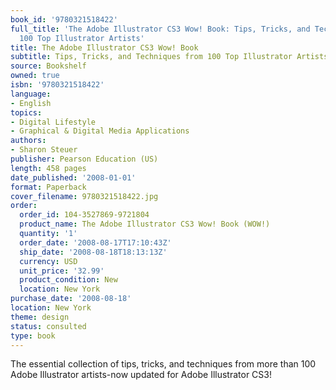 ```yaml
---
book_id: '9780321518422'
full_title: 'The Adobe Illustrator CS3 Wow! Book: Tips, Tricks, and Techniques from
  100 Top Illustrator Artists'
title: The Adobe Illustrator CS3 Wow! Book
subtitle: Tips, Tricks, and Techniques from 100 Top Illustrator Artists
source: Bookshelf
owned: true
isbn: '9780321518422'
language:
- English
topics:
- Digital Lifestyle
- Graphical & Digital Media Applications
authors:
- Sharon Steuer
publisher: Pearson Education (US)
length: 458 pages
date_published: '2008-01-01'
format: Paperback
cover_filename: 9780321518422.jpg
order:
  order_id: 104-3527869-9721804
  product_name: The Adobe Illustrator CS3 Wow! Book (WOW!)
  quantity: '1'
  order_date: '2008-08-17T17:10:43Z'
  ship_date: '2008-08-18T18:13:13Z'
  currency: USD
  unit_price: '32.99'
  product_condition: New
  location: New York
purchase_date: '2008-08-18'
location: New York
theme: design
status: consulted
type: book
---
```

The essential collection of tips, tricks, and techniques from more than 100 Adobe Illustrator artists-now updated for Adobe Illustrator CS3!
